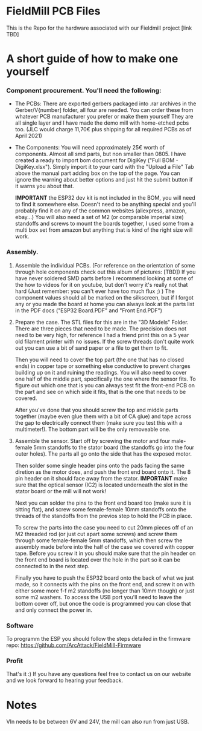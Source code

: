 # FieldMill PCB Files
This is the Repo for the hardware associated with our Fieldmill project [link TBD]

# A short guide of how to make one yourself
### Component procurement. You'll need the following:

  - The PCBs: 
    There are exported gerbers packaged into .rar archives in the Gerber/V{number] folder, all four are needed. You can order these from whatever PCB manufacturer you prefer or make them yourself
    They are all single layer and I have made the demo mill with home-etched pcbs too.
    (JLC would charge 11,70€ plus shipping for all required PCBs as of April 2021)
  - The Components: 
    You will need approximately 25€ worth of components. Almost all smd parts, but non smaller than 0805. 
    I have created a ready to import bom document for DigiKey ("Full BOM - DigiKey.xlsx"). Simply import it to your card with the "Upload a File" Tab above the manual part adding box on the top of the page. You can ignore the warning about better options and just hit the submit button if it warns you about that.
    
    __IMPORTANT__ the ESP32 dev kit is not included in the BOM, you will need to find it somewhere else. Doesn't need to be anything special and you'll probably find it on any of the common websites (aliexpress, amazon, ebay...)
    You will also need a set of M2 (or comparable imperial size) standoffs and screws to mount the boards together, I used some from a multi box set from amazon but anything that is kind of the right size will work.
    
### Assembly.

1.  Assemble the individual PCBs. (For reference on the orientation of some through hole components check out this album of pictures: [TBD])
    If you have never soldered SMD parts before I recommend looking at some of the how to videos for it on youtube, but don't worry it's really not that hard (Just remember: you can't ever have too much flux ;) )
    The component values should all be marked on the silkscreen, but if I forgot any or you made the board at home you can always look at the parts list in the PDF docs ("ESP32 Board.PDF" and "Front End.PDF")
   
2.  Prepare the case. 
    The STL files for this are in the "3D Models" Folder. There are three pieces that need to be made. The precision does not need to be very high, for reference I had a friend print this on a 5 year old filament printer with no issues.
    If the screw threads don't quite work out you can use a bit of sand paper or a file to get them to fit.
    
    Then you will need to cover the top part (the one that has no closed ends) in copper tape or something else conductive to prevent charges building up on it and ruining the readings. 
    You will also need to cover one half of the middle part, specifically the one where the sensor fits. To figure out which one that is you can always test fit the front-end PCB on the part and see on which side it fits, that is the one that needs to be covered.
    
    After you've done that you should screw the top and middle parts together (maybe even glue them with a bit of CA glue) and tape across the gap to electrically connect them (make sure you test this with a multimeter!).
    The bottom part will be the only removeable one.
    
3.  Assemble the sensor.
    Start off by screwing the motor and four male-female 5mm standoffs to the stator board (the standoffs go into the four outer holes). The parts all go onto the side that has the exposed motor.
    
    Then solder some single header pins onto the pads facing the same diretion as the motor does, and push the front end board onto it. The 8 pin header on it should face away from the stator.
    **IMPORTANT** make sure that the optical sensor (IC2) is located underneath the slot in the stator board or the mill will not work!
    
    Next you can solder the pins to the front end board too (make sure it is sitting flat), and screw some female-female 10mm standoffs onto the threads of the standoffs from the previos step to hold the PCB in place.
    
    To screw the parts into the case you need to cut 20mm pieces off of an M2 threaded rod (or just cut apart some screws) and screw them through some female-female 5mm standoffs, which then screw the assembly made before into the half of the case we covered with copper tape.
    Before you screw it in you should make sure that the pin header on the front end board is located over the hole in the part so it can be connected to in the next step.
    
    Finally you have to push the ESP32 board onto the back of what we just made, so it connects with the pins on the front end, and screw it on with either some more f-f m2 standoffs (no longer than 10mm though) or just some m2 washers.
    To access the USB port you'll need to leave the bottom cover off, but once the code is programmed you can close that and only connect the power in.
    
### Software 
  
  To programm the ESP you should follow the steps detailed in the firmware repo: https://github.com/ArcAttack/FieldMill-Firmware
  
### Profit
    
That's it :) If you have any questions feel free to contact us on our website and we look forward to hearing your feedback.
    
# Notes

VIn needs to be between 6V and 24V, the mill can also run from just USB.

